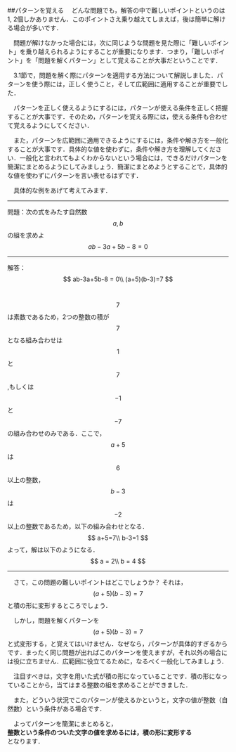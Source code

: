 ##パターンを覚える
　どんな問題でも，解答の中で難しいポイントというのは1, 2個しかありません．このポイントさえ乗り越えてしまえば，後は簡単に解ける場合が多いです．

　問題が解けなかった場合には，次に同じような問題を見た際に「難しいポイント」を乗り越えられるようにすることが重要になります．つまり，「難しいポイント」を「問題を解くパターン」として覚えることが大事だということです．

<!--
　問題が解けなかったときに，覚えるべきポイントというのは，その部分だけです．

　問題から学んだことを次回以降に活かすべきなのはその難しいポイントです．

　問題を解き終わったら，その問題のポイントとなる部分を一言でまとめてみてください．このときに，できるだけ簡潔にまとめることが重要です．
-->

　3.1節で，問題を解く際にパターンを適用する方法について解説しました．パターンを使う際には，正しく使うこと，そして広範囲に適用することが重要でした．

　パターンを正しく使えるようにするには，パターンが使える条件を正しく把握することが大事です．そのため，パターンを覚える際には，使える条件も合わせて覚えるようにしてください．


　また，パターンを広範囲に適用できるようにするには，条件や解き方を一般化することが大事です．具体的な値を使わずに，条件や解き方を理解してください．一般化と言われてもよくわからないという場合には，できるだけパターンを簡潔にまとめるようにしてみましょう．簡潔にまとめようとすることで，具体的な値を使わずにパターンを言い表せるはずです．


　具体的な例をあげて考えてみます．
***
問題：次の式をみたす自然数 $$a,b$$ の組を求めよ
$$
ab-3a+5b-8 = 0
$$
***
解答：
$$
ab-3a+5b-8 = 0\\
(a+5)(b-3)=7
$$

　$$7$$は素数であるため，2つの整数の積が$$7$$となる組み合わせは$$1$$と$$7$$,もしくは$$-1$$と$$-7$$の組み合わせのみである．ここで，$$a+5$$は$$6$$以上の整数，$$b-3$$は$$-2$$以上の整数であるため，以下の組み合わせとなる．
$$
a+5=7\\
b-3=1
$$
よって，解は以下のようになる．
$$
a = 2\\
b = 4
$$
***

　さて，この問題の難しいポイントはどこでしょうか？ それは，$$(a+5)(b-3)=7$$ と積の形に変形するところでしょう．

　しかし，問題を解くパターンを $$(a+5)(b-3)=7$$ と式変形する，と覚えてはいけません．なぜなら，パターンが具体的すぎるからです．まったく同じ問題が出ればこのパターンを使えますが，それ以外の場合には役に立ちません．広範囲に役立てるために，なるべく一般化してみましょう．

<!--
　注目すべきは，文字を用いた式が積の形になっていること，そして文字が片側にまとめられていることです．
また，どうしてこのようにして解くことが出来るかというと，$$a,b$$ が整数（自然数）という条件があるからです．
-->

　注目すべきは，文字を用いた式が積の形になっていることです．積の形になっていることから，当てはまる整数の組を求めることができました．

　また，どういう状況でこのパターンが使えるかというと，文字の値が整数（自然数）という条件がある場合です．


　よってパターンを簡潔にまとめると，  
**整数という条件のついた文字の値を求めるには，積の形に変形する**  
となります．
